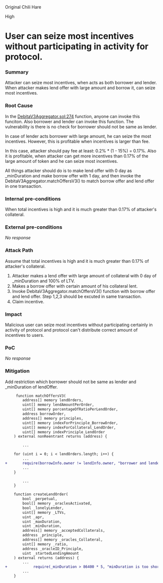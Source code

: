 Original Chili Hare

High

# User can seize most incentives without participating in activity for protocol.

### Summary

Attacker can seize most incentives, when acts as both borrower and lender. When attacker makes lend offer with large amount and borrow it, can seize most incentives.

### Root Cause

In the [DebitaV3Aggregator.sol:274](https://github.com/sherlock-audit/2024-11-debita-finance-v3/blob/1465ba6884c4cc44f7fc28e51f792db346ab1e33/Debita-V3-Contracts/contracts/DebitaV3Aggregator.sol#L274) function, anyone can invoke this funciton. Also borrower and lender can invoke this function. The vulnerability is there is no check for borrower should not be same as lender.

In case of lender acts borrower with large amount, he can seize the most incentives. However, this is profitable when incentives is larger than fee.

In this case, attacker should pay fee at least: 0.2% * (1 - 15%) = 0.17%. Also it is profitable, when attacker can get more incentives than 0.17% of the large amount of token and he can seize most incentives. 

All things attacker should do is to make lend offer with 0 day as _minDuration and make borrow offer with 1 day, and then invoke the DebitaV3Aggregator.matchOffersV3() to match borrow offer and lend offer in one transaction.

### Internal pre-conditions

When total incentives is high and it is much greater than 0.17% of attacker's collateral.

### External pre-conditions

_No response_

### Attack Path

Assume that total incentives is high and it is much greater than 0.17% of attacker's collateral.
1. Attacker makes a lend offer with large amount of collateral with 0 day of _minDuration and 100% of LTV.
2. Makes a borrow offer with certain amount of his collateral lent.
3. Invoke DebitaV3Aggregator.matchOffersV3() function with borrow offer and lend offer. Step 1,2,3 should be excuted in same transaction.
4. Claim incentive.

### Impact

Malicious user can seize most incentives without participating certainly in activity of protocol and protocol can't distribute correct amount of incentives to users. 

### PoC

_No response_

### Mitigation

Add restriction which borrower should not be same as lender and _minDuration of lendOffer.

```diff
     function matchOffersV3(
        address[] memory lendOrders,
        uint[] memory lendAmountPerOrder,
        uint[] memory porcentageOfRatioPerLendOrder,
        address borrowOrder,
        address[] memory principles,
        uint[] memory indexForPrinciple_BorrowOrder,
        uint[] memory indexForCollateral_LendOrder,
        uint[] memory indexPrinciple_LendOrder
    ) external nonReentrant returns (address) {

        ...

    for (uint i = 0; i < lendOrders.length; i++) {
        ...
+       require(borrowInfo.owner != lendInfo.owner, "borrower and lender can't be same")     
        ...
    }

        ...
    }
```

```diff
    function createLendOrder(
        bool _perpetual,
        bool[] memory _oraclesActivated,
        bool _lonelyLender,
        uint[] memory _LTVs,
        uint _apr,
        uint _maxDuration,
        uint _minDuration,
        address[] memory _acceptedCollaterals,
        address _principle,
        address[] memory _oracles_Collateral,
        uint[] memory _ratio,
        address _oracleID_Principle,
        uint _startedLendingAmount
    ) external returns (address) {
        ...
+            require(_minDuration > 86400 * 5, "minDuration is too short");
        ...
    }
```